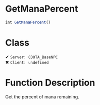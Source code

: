 # GetManaPercent
```js
int GetManaPercent()
```
# Class
✔ `Server: CDOTA_BaseNPC`  
✖ `Client: undefined`  

# Function Description
Get the percent of mana remaining.
